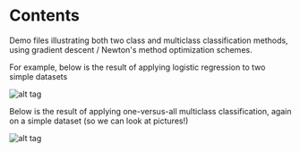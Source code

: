 # Contents

Demo files illustrating both two class and multiclass classification methods, using gradient descent / Newton's method optimization schemes.

For example, below is the result of applying logistic regression to two simple datasets

![alt tag](https://raw.githubusercontent.com/jermwatt/mlrefined/master/Chap-4/2class-classification/logistic_example.png)

Below is the result of applying one-versus-all multiclass classification, again on a simple dataset (so we can look at pictures!)

![alt tag](https://raw.githubusercontent.com/jermwatt/mlrefined/master/Chap-4/multi-class/one_versus_all_demo.png)



